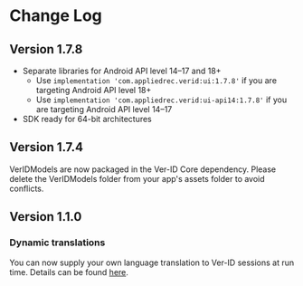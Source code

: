 # Change Log
## Version 1.7.8
- Separate libraries for Android API level 14–17 and 18+
  - Use `implementation 'com.appliedrec.verid:ui:1.7.8'` if you are targeting Android API level 18+
  - Use `implementation 'com.appliedrec.verid:ui-api14:1.7.8'` if you are targeting Android API level 14–17
- SDK ready for 64-bit architectures
## Version 1.7.4
VerIDModels are now packaged in the Ver-ID Core dependency. Please delete the VerIDModels folder from your app's assets folder to avoid conflicts.
## Version 1.1.0
### Dynamic translations
You can now supply your own language translation to Ver-ID sessions at run time. Details can be found [here](./Translating-Ver-ID-UI.md).
